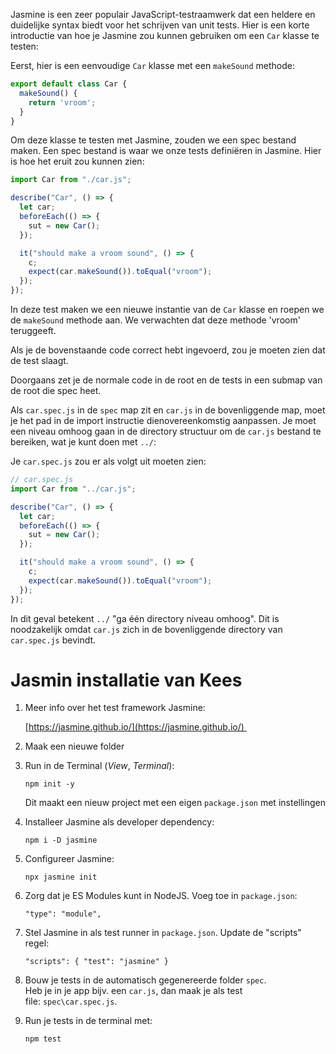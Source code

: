 Jasmine is een zeer populair JavaScript-testraamwerk dat een heldere en duidelijke syntax biedt voor het schrijven van unit tests. Hier is een korte introductie van hoe je Jasmine zou kunnen gebruiken om een `Car` klasse te testen:

Eerst, hier is een eenvoudige `Car` klasse met een `makeSound` methode:

```javascript
export default class Car {
  makeSound() {
    return 'vroom';
  }
}
```

Om deze klasse te testen met Jasmine, zouden we een spec bestand maken. Een spec bestand is waar we onze tests definiëren in Jasmine. Hier is hoe het eruit zou kunnen zien:

```javascript
import Car from "./car.js";

describe("Car", () => {
  let car;
  beforeEach(() => {
    sut = new Car();
  });

  it("should make a vroom sound", () => {
    c;
    expect(car.makeSound()).toEqual("vroom");
  });
});

```

In deze test maken we een nieuwe instantie van de `Car` klasse en roepen we de `makeSound` methode aan. We verwachten dat deze methode 'vroom' teruggeeft.

Als je de bovenstaande code correct hebt ingevoerd, zou je moeten zien dat de test slaagt.

Doorgaans zet je de normale code in de root en de tests in een submap van de root die spec heet.

Als `car.spec.js` in de `spec` map zit en `car.js` in de bovenliggende map, moet je het pad in de import instructie dienovereenkomstig aanpassen. Je moet een niveau omhoog gaan in de directory structuur om de `car.js` bestand te bereiken, wat je kunt doen met `../`:

Je `car.spec.js` zou er als volgt uit moeten zien:

```javascript
// car.spec.js
import Car from "../car.js";

describe("Car", () => {
  let car;
  beforeEach(() => {
    sut = new Car();
  });

  it("should make a vroom sound", () => {
    c;
    expect(car.makeSound()).toEqual("vroom");
  });
});

```

In dit geval betekent `../` "ga één directory niveau omhoog". Dit is noodzakelijk omdat `car.js` zich in de bovenliggende directory van `car.spec.js` bevindt.


# Jasmin installatie van Kees

1. Meer info over het test framework Jasmine:
    
    [https://jasmine.github.io/](https://jasmine.github.io/) 
    
2. Maak een nieuwe folder
    
3. Run in de Terminal (_View_, _Terminal_):
    
    ```
    npm init -y
    ```
    
    Dit maakt een nieuw project met een eigen `package.json` met instellingen
    
4. Installeer Jasmine als developer dependency:
    
    ```
    npm i -D jasmine
    ```
    
5. Configureer Jasmine:
    
    ```
    npx jasmine init
    ```
    
6. Zorg dat je ES Modules kunt in NodeJS. Voeg toe in `package.json`:
    
    ```
    "type": "module",
    ```
    
7. Stel Jasmine in als test runner in `package.json`. Update de "scripts" regel:
    
    ```
    "scripts": { "test": "jasmine" }
    ```
    
8. Bouw je tests in de automatisch gegenereerde folder `spec`.  
    Heb je in je app bijv. een `car.js`, dan maak je als test file: `spec\car.spec.js`.
    
9. Run je tests in de terminal met:
    
    ```
    npm test
    ```

